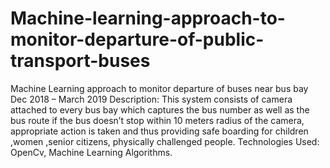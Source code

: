 # Machine-learning-approach-to-monitor-departure-of-public-transport-buses
Machine Learning approach to monitor departure of buses near bus bay Dec 2018 – March 2019 Description: This system consists of camera attached to every bus bay which captures the bus number as well as the bus route if the bus doesn’t stop within 10 meters radius of the camera, appropriate action is taken and thus providing safe boarding for children ,women ,senior citizens, physically challenged people. Technologies Used: OpenCv, Machine Learning Algorithms.
